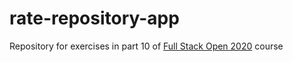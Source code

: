 # rate-repository-app
Repository for exercises in part 10 of [Full Stack Open 2020](https://fullstackopen.com/en/) course
